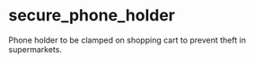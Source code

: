 # secure_phone_holder
Phone holder to be clamped on shopping cart to prevent theft in supermarkets.
